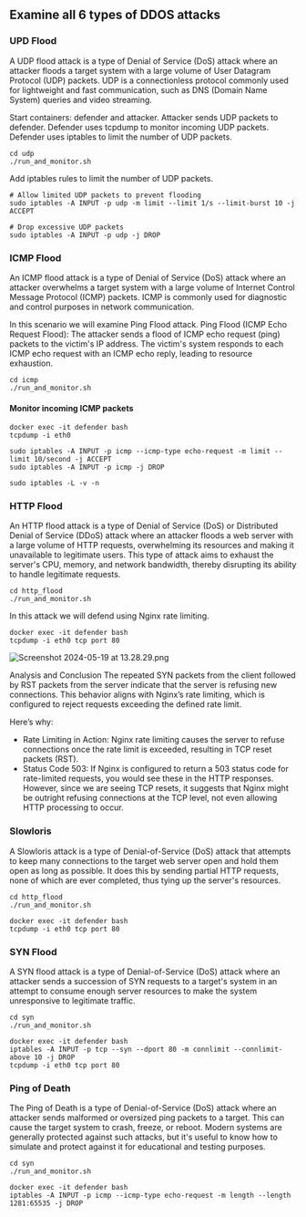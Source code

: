 ## Examine all 6 types of DDOS attacks

### UPD Flood
A UDP flood attack is a type of Denial of Service (DoS) attack where an attacker floods a target system with a large volume of User Datagram Protocol (UDP) packets. 
UDP is a connectionless protocol commonly used for lightweight and fast communication, such as DNS (Domain Name System) queries and video streaming.

Start containers: defender and attacker. Attacker sends UDP packets to defender. 
Defender uses tcpdump to monitor incoming UDP packets. Defender uses iptables to limit the number of UDP packets.

```console
cd udp
./run_and_monitor.sh
```

Add iptables rules to limit the number of UDP packets.
```
# Allow limited UDP packets to prevent flooding
sudo iptables -A INPUT -p udp -m limit --limit 1/s --limit-burst 10 -j ACCEPT

# Drop excessive UDP packets
sudo iptables -A INPUT -p udp -j DROP
```

### ICMP Flood
An ICMP flood attack is a type of Denial of Service (DoS) attack where an attacker overwhelms a target system with a large volume of Internet Control Message Protocol (ICMP) packets. 
ICMP is commonly used for diagnostic and control purposes in network communication.

In this scenario we will examine Ping Flood attack.
Ping Flood (ICMP Echo Request Flood): The attacker sends a flood of ICMP echo request (ping) packets to the victim's IP address. 
The victim's system responds to each ICMP echo request with an ICMP echo reply, leading to resource exhaustion.

```console
cd icmp
./run_and_monitor.sh
```

#### Monitor incoming ICMP packets
```
docker exec -it defender bash
tcpdump -i eth0

sudo iptables -A INPUT -p icmp --icmp-type echo-request -m limit --limit 10/second -j ACCEPT
sudo iptables -A INPUT -p icmp -j DROP

sudo iptables -L -v -n
```

### HTTP Flood
An HTTP flood attack is a type of Denial of Service (DoS) or Distributed Denial of Service (DDoS) attack where an attacker floods a web server with a large volume of HTTP requests, overwhelming its resources and making it unavailable to legitimate users. 
This type of attack aims to exhaust the server's CPU, memory, and network bandwidth, thereby disrupting its ability to handle legitimate requests.

```console
cd http_flood
./run_and_monitor.sh
```

In this attack we will defend using Nginx rate limiting.
```
docker exec -it defender bash
tcpdump -i eth0 tcp port 80
```
![Screenshot 2024-05-19 at 13.28.29.png](..%2F..%2F..%2FDesktop%2FScreenshot%202024-05-19%20at%2013.28.29.png)

Analysis and Conclusion
The repeated SYN packets from the client followed by RST packets from the server indicate that the server is refusing new connections. 
This behavior aligns with Nginx’s rate limiting, which is configured to reject requests exceeding the defined rate limit. 

Here’s why:
- Rate Limiting in Action: Nginx rate limiting causes the server to refuse connections once the rate limit is exceeded, resulting in TCP reset packets (RST). 
- Status Code 503: If Nginx is configured to return a 503 status code for rate-limited requests, you would see these in the HTTP responses. However, since we are seeing TCP resets, it suggests that Nginx might be outright refusing connections at the TCP level, not even allowing HTTP processing to occur.

### Slowloris
A Slowloris attack is a type of Denial-of-Service (DoS) attack that attempts to keep many connections to the target web server open and hold them open as long as possible. It does this by sending partial HTTP requests, none of which are ever completed, thus tying up the server's resources.

```console
cd http_flood
./run_and_monitor.sh
```

```
docker exec -it defender bash
tcpdump -i eth0 tcp port 80
```

### SYN Flood
A SYN flood attack is a type of Denial-of-Service (DoS) attack where an attacker sends a succession of SYN requests to a target's system in an attempt to consume enough server resources to make the system unresponsive to legitimate traffic.


```console
cd syn
./run_and_monitor.sh
```

```
docker exec -it defender bash
iptables -A INPUT -p tcp --syn --dport 80 -m connlimit --connlimit-above 10 -j DROP
tcpdump -i eth0 tcp port 80
```

### Ping of Death
The Ping of Death is a type of Denial-of-Service (DoS) attack where an attacker sends malformed or oversized ping packets to a target. This can cause the target system to crash, freeze, or reboot. Modern systems are generally protected against such attacks, but it's useful to know how to simulate and protect against it for educational and testing purposes.

```console
cd syn
./run_and_monitor.sh
```

```
docker exec -it defender bash
iptables -A INPUT -p icmp --icmp-type echo-request -m length --length 1281:65535 -j DROP
```
